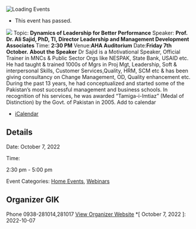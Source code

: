 ![Loading Events](https://giki.edu.pk/event/seminar-on-dynamics-of-leadership-for-better-performance/)
  * This event has passed.


![](https://giki.edu.pk/event/seminar-on-dynamics-of-leadership-for-better-performance/)
Topic: **Dynamics of Leadership for Better Performance**
Speaker: **Prof. Dr. Ali Sajid, PhD, TI, Director Leadership and Management Development Associates**
Time: **2:30 PM**
Venue:**AHA Auditorium**
Date:**Friday 7th October.**
**About the Speaker**
Dr Sajid is a Motivational Speaker, Official Trainer in MNCs & Public Sector Orgs like NESPAK, State Bank, USAID etc. He had taught & trained 1000s of Mgrs in Proj Mgt, Leadership, Soft & interpersonal Skills, Customer Services,Quality, HRM, SCM etc & has been giving consultancy on Change Management, OD, Quality enhancement etc. During the past 13 years, he had conceptualized and started some of the Pakistan’s most successful management and business schools.
In recognition of his services, he was awarded “Tamiga-i-Imtiaz” (Medal of Distinction) by the Govt. of Pakistan in 2005.
Add to calendar 
  * [ iCalendar ](webcal://giki.edu.pk/event/seminar-on-dynamics-of-leadership-for-better-performance/?ical=1)


##  Details  

Date: 
     October 7, 2022  

Time: 
    
2:30 pm - 5:00 pm  

Event Categories:
     [Home Events](https://giki.edu.pk/events/category/home_events/), [Webinars](https://giki.edu.pk/events/category/webinars/)
## Organizer      GIK  

Phone 
     0938-281014,281017       [View Organizer Website](https://www.giki.edu.pk)
  *[ October 7, 2022 ]: 2022-10-07
